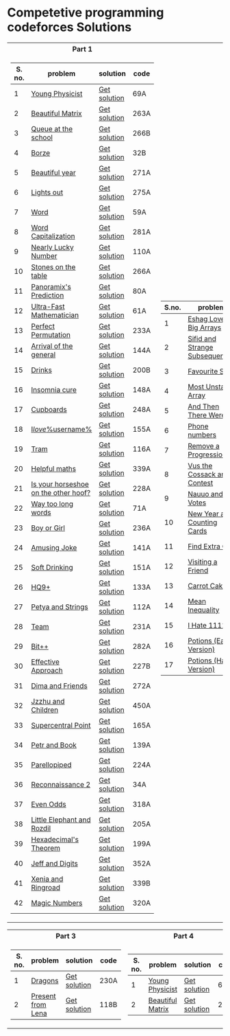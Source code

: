 # Competetive programming codeforces Solutions

<table>
<tr><th>Part 1</th><th>Part 2</th></tr>
<tr><td>

<!-- Solution folder 1 -->

| **S. no.** | **problem**                                                                            | **solution**                                  | **code** |
| ---------- | -------------------------------------------------------------------------------------- | --------------------------------------------- | -------- |
| 1          | [Young Physicist](http://codeforces.com/problemset/problem/69/A)                       | [Get solution](Solutions%20Folder%201/1.cpp)  | 69A      |
| 2          | [Beautiful Matrix](http://codeforces.com/problemset/problem/263/A)                     | [Get solution](Solutions%20Folder%201/2.cpp)  | 263A     |
| 3          | [Queue at the school](http://codeforces.com/problemset/problem/266/B)                  | [Get solution](Solutions%20Folder%201/3.cpp)  | 266B     |
| 4          | [Borze](http://codeforces.com/problemset/problem/32/B)                                 | [Get solution](Solutions%20Folder%201/4.cpp)  | 32B      |
| 5          | [Beautiful year](http://codeforces.com/problemset/problem/271/A)                       | [Get solution](Solutions%20Folder%201/5.cpp)  | 271A     |
| 6          | [Lights out](http://codeforces.com/problemset/problem/275/A)                           | [Get solution](Solutions%20Folder%201/6.cpp)  | 275A     |
| 7          | [Word](http://codeforces.com/problemset/problem/59/A)                                  | [Get solution](Solutions%20Folder%201/7.cpp)  | 59A      |
| 8          | [Word Capitalization](http://codeforces.com/problemset/problem/281/A)                  | [Get solution](Solutions%20Folder%201/8.cpp)  | 281A     |
| 9          | [Nearly Lucky Number](http://codeforces.com/problemset/problem/110/A)                  | [Get solution](Solutions%20Folder%201/9.cpp)  | 110A     |
| 10         | [Stones on the table](http://codeforces.com/problemset/problem/266/A)                  | [Get solution](Solutions%20Folder%201/10.cpp) | 266A     |
| 11         | [Panoramix's Prediction](http://codeforces.com/problemset/problem/80/A)                | [Get solution](Solutions%20Folder%201/11.cpp) | 80A      |
| 12         | [Ultra-Fast Mathematician](http://codeforces.com/problemset/problem/61/A)              | [Get solution](Solutions%20Folder%201/12.cpp) | 61A      |
| 13         | [Perfect Permutation](http://codeforces.com/problemset/problem/233/A)                  | [Get solution](Solutions%20Folder%201/13.cpp) | 233A     |
| 14         | [Arrival of the general](http://codeforces.com/problemset/problem/144/A)               | [Get solution](Solutions%20Folder%201/14.cpp) | 144A     |
| 15         | [Drinks](http://codeforces.com/problemset/problem/200/B)                               | [Get solution](Solutions%20Folder%201/15.cpp) | 200B     |
| 16         | [Insomnia cure](http://codeforces.com/problemset/problem/148/A)                        | [Get solution](Solutions%20Folder%201/16.cpp) | 148A     |
| 17         | [Cupboards](http://codeforces.com/problemset/problem/248/A)                            | [Get solution](Solutions%20Folder%201/17.cpp) | 248A     |
| 18         | [I*love*\%username\%](http://codeforces.com/problemset/problem/155/A)                  | [Get solution](Solutions%20Folder%201/18.cpp) | 155A     |
| 19         | [Tram](http://codeforces.com/problemset/problem/116/A)                                 | [Get solution](Solutions%20Folder%201/19.cpp) | 116A     |
| 20         | [Helpful maths](http://codeforces.com/problemset/problem/339/A)                        | [Get solution](Solutions%20Folder%201/20.cpp) | 339A     |
| 21         | [Is your horseshoe on the other hoof?](http://codeforces.com/problemset/problem/228/A) | [Get solution](Solutions%20Folder%201/21.cpp) | 228A     |
| 22         | [Way too long words](http://codeforces.com/problemset/problem/71/A)                    | [Get solution](Solutions%20Folder%201/22.cpp) | 71A      |
| 23         | [Boy or Girl](http://codeforces.com/problemset/problem/236/A)                          | [Get solution](Solutions%20Folder%201/23.cpp) | 236A     |
| 24         | [Amusing Joke](http://codeforces.com/problemset/problem/141/A)                         | [Get solution](Solutions%20Folder%201/24.cpp) | 141A     |
| 25         | [Soft Drinking](http://codeforces.com/problemset/problem/151/A)                        | [Get solution](Solutions%20Folder%201/25.cpp) | 151A     |
| 26         | [HQ9+](http://codeforces.com/problemset/problem/133/A)                                 | [Get solution](Solutions%20Folder%201/26.cpp) | 133A     |
| 27         | [Petya and Strings](http://codeforces.com/problemset/problem/112/A)                    | [Get solution](Solutions%20Folder%201/27.cpp) | 112A     |
| 28         | [Team](http://codeforces.com/problemset/problem/231/A)                                 | [Get solution](Solutions%20Folder%201/28.cpp) | 231A     |
| 29         | [Bit++](http://codeforces.com/problemset/problem/282/A)                                | [Get solution](Solutions%20Folder%201/29.cpp) | 282A     |
| 30         | [Effective Approach](http://codeforces.com/problemset/problem/227/B)                   | [Get solution](Solutions%20Folder%201/30.cpp) | 227B     |
| 31         | [Dima and Friends](http://codeforces.com/problemset/problem/272/A)                     | [Get solution](Solutions%20Folder%201/31.cpp) | 272A     |
| 32         | [Jzzhu and Children](http://codeforces.com/problemset/problem/450/A)                   | [Get solution](Solutions%20Folder%201/32.cpp) | 450A     |
| 33         | [Supercentral Point](http://codeforces.com/problemset/problem/165/A)                   | [Get solution](Solutions%20Folder%201/33.cpp) | 165A     |
| 34         | [Petr and Book](http://codeforces.com/problemset/problem/139/A)                        | [Get solution](Solutions%20Folder%201/34.cpp) | 139A     |
| 35         | [Parellopiped](http://codeforces.com/problemset/problem/224/A)                         | [Get solution](Solutions%20Folder%201/35.cpp) | 224A     |
| 36         | [Reconnaissance 2](http://codeforces.com/problemset/problem/34/A)                      | [Get solution](Solutions%20Folder%201/36.cpp) | 34A      |
| 37         | [Even Odds](http://codeforces.com/problemset/problem/318/A)                            | [Get solution](Solutions%20Folder%201/37.cpp) | 318A     |
| 38         | [Little Elephant and Rozdil](http://codeforces.com/problemset/problem/205/A)           | [Get solution](Solutions%20Folder%201/38.cpp) | 205A     |
| 39         | [Hexadecimal's Theorem](http://codeforces.com/problemset/problem/199/A)                | [Get solution](Solutions%20Folder%201/39.cpp) | 199A     |
| 40         | [Jeff and Digits](http://codeforces.com/problemset/problem/352/A)                      | [Get solution](Solutions%20Folder%201/40.cpp) | 352A     |
| 41         | [Xenia and Ringroad](http://codeforces.com/problemset/problem/339/B)                   | [Get solution](Solutions%20Folder%201/41.cpp) | 339B     |
| 42         | [Magic Numbers](http://codeforces.com/problemset/problem/320/A)                        | [Get solution](Solutions%20Folder%201/42.cpp) | 320A     |

<!-- Solution folder 1 end -->

 </td><td>

<!-- Solution folder 2 -->

| **S.no.** | **problem**                             | **solution**                                                            | **code** |
| --------- | --------------------------------------- | ----------------------------------------------------------------------- | -------- |
| 1         | [Eshag Loves Big Arrays][1529a]         | [Get solution](solutions_folder_2/A_Eshag_Loves_Big_Arrays.cpp)         | 1529A    |
| 2         | [Sifid and Strange Subsequences][1529b] | [Get solution](solutions_folder_2/B_Sifid_and_Strange_Subsequences.cpp) | 1529B    |
| 3         | [Favourite Sum][102767a]                | [Get solution](solutions_folder_2/A_Favourite_Sum.cpp)                  | 102767A  |
| 4         | [Most Unstable Array][1353a]            | [Get solution](solutions_folder_2/A_Most_Unstable_Array.cpp)            | 1353A    |
| 5         | [And Then There Were K][1527a]          | [Get solution](solutions_folder_2/A_And_Then_There_Were_K.cpp)          | 1527A    |
| 6         | [Phone numbers][25b]                    | [Get solution](solutions_folder_2/B_Phone_numbers.cpp)                  | 25B      |
| 7         | [Remove a Progression][1194a]           | [Get solution](solutions_folder_2/A_Remove_a_Progression.cpp)           | 1194A    |
| 8         | [Vus the Cossack and a Contest][1186a]  | [Get solution](solutions_folder_2/A_Vus_the_Cossack_and_a_Contest.cpp)  | 1186A    |
| 9         | [Nauuo and Votes][1173a]                | [Get solution](solutions_folder_2/A_Nauuo_and_Votes.cpp)                | 1173A    |
| 10        | [New Year and Counting Cards][908a]     | [Get solution](solutions_folder_2/A_New_Year_and_Counting_Cards.cpp)    | 908A     |
| 11        | [Find Extra One][900a]                  | [Get solution](solutions_folder_2/A_Find_Extra_One.cpp)                 | 900A     |
| 12        | [Visiting a Friend][902a]               | [Get solution](solutions_folder_2/A_Visiting_a_Friend.cpp)              | 902A     |
| 13        | [Carrot Cakes][799a]                    | [Get solution](solutions_folder_2/A_Carrot_Cakes.cpp)                   | 799A     |
| 14        | [Mean Inequality][1526a]                | [Get solution](solutions_folder_6780/A_Mean_Inequality.cpp)             | 1526a    |
| 15        | [I Hate 1111][1526b]                    | [Get solution](solutions_folder_6780/B_I_Hate_1111.cpp)                 | 1526b    |
| 16        | [Potions (Easy Version)][1526c1]        | [Get solution](solutions_folder_6780/C1_Potions_Easy_Version_.cpp)      | 1526c1   |
| 17        | [Potions (Hard Version)][1526c2]        | [Get solution](solutions_folder_6780/C2_Potions_Hard_Version_.cpp)      | 1526c2   |

<!-- Solution folder 2 end -->

 </td></tr> 
 </table>

<table>
<tr><th>Part 3</th>  <th>Part 4</th></tr>
<tr><td>

<!-- Solution folder 3 -->

| **S. no.** | **problem**                                                          | **solution**                                     | **code** |
| ---------- | -------------------------------------------------------------------- | ------------------------------------------------ | -------- |
| 1          | [Dragons](https://codeforces.com/problemset/problem/230/A)           | [Get solution](Solutions%20Folder%203/230-A.cpp) | 230A     |
| 2          | [Present from Lena](https://codeforces.com/problemset/problem/118/B) | [Get solution](Solutions%20Folder%203/118-B.cpp) | 118B     |

<!-- Solution folder 3 end -->

 </td><td>

<!-- Solution folder 4 -->

| **S. no.** | **problem**                                                        | **solution**                                 | **code** |
| ---------- | ------------------------------------------------------------------ | -------------------------------------------- | -------- |
| 1          | [Young Physicist](http://codeforces.com/problemset/problem/69/A)   | [Get solution](Solutions%20Folder%201/1.cpp) | 69A      |
| 2          | [Beautiful Matrix](http://codeforces.com/problemset/problem/263/A) | [Get solution](Solutions%20Folder%201/2.cpp) | 263A     |

<!-- Solution folder 4 end -->

 </td></tr> </table>
 


<!----- Links for problems in solution folder 2 ----->

[1529a]: https://codeforces.com/contest/1529/problem/A
[1529b]: https://codeforces.com/contest/1529/problem/B
[102767a]: https://codeforces.com/gym/102767/problem/A
[1353a]: https://codeforces.com/contest/1353/problem/A
[1527a]: https://codeforces.com/contest/1527/problem/A
[25b]: https://codeforces.com/problemset/problem/25/B
[1194a]: https://codeforces.com/contest/1194/problem/A
[1186a]: https://codeforces.com/contest/1186/problem/A
[1173a]: https://codeforces.com/contest/1173/problem/A
[908a]: https://codeforces.com/contest/908/problem/A
[900a]: https://codeforces.com/contest/900/problem/A
[902a]: https://codeforces.com/contest/902/problem/A
[799a]: https://codeforces.com/contest/799/problem/A
[1526a]: https://codeforces.com/contest/1526/problem/A
[1526b]: https://codeforces.com/contest/1526/problem/B
[1526c1]: https://codeforces.com/contest/1526/problem/C1
[1526c2]: https://codeforces.com/contest/1526/problem/C2

<!-- Links for problems in solution folder 2 end-->
